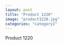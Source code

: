 ```yaml
---
layout: post
title: "Product 1220"
image: "product1220.jpg"
categories: "category1"
---
```

Product 1220
